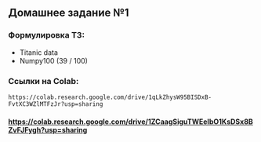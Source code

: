 ## Домашнее задание №1

### Формулировка ТЗ:

*   Titanic data
*   Numpy100 (39 / 100)

### Ссылки на Colab:
    https://colab.research.google.com/drive/1qLkZhysW95BISDxB-FvtXC3WZlMTFzJr?usp=sharing
#### https://colab.research.google.com/drive/1ZCaagSiguTWEeIbO1KsDSx8BZvFJFygh?usp=sharing
